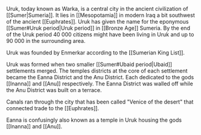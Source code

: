 Uruk, today known as Warka, is a central city in the ancient civilization of [[Sumer|Sumeria]]. It lies in [[Mesopotamia]] in modern Iraq a bit southwest of the ancient [[Euphrates]]. Uruk has given the name for the eponymous [[Sumer#Uruk period|Uruk period]] in [[Bronze Age]] Sumeria. By the end of the Uruk period 40 000 citizens might have been living in Uruk and up to 90 000 in the surrounding area.

Uruk was founded by Enmerkar according to the [[Sumerian King List]]. 

Uruk was formed when two smaller [[Sumer#Ubaid period|Ubaid]] settlements merged. The temples districts at the core of each settlement became the Eanna District and the Anu District. Each dedicated to the gods [[Inanna]] and [[Anu]] respectively. The Eanna District was walled off while the Anu District was built on a terrace.

Canals ran through the city that has been called "Venice of the desert" that connected trade to the [[Euphrates]].

Eanna is confusingly also known as a temple in Uruk housing the gods [[Inanna]] and [[Anu]].